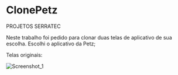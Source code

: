 # ClonePetz
PROJETOS SERRATEC

Neste trabalho foi pedido para clonar duas telas de aplicativo de sua escolha. Escolhi o aplicativo da Petz;

Telas originais: 

![Screenshot_1](https://github.com/nailluhj/ClonePetz/assets/142450314/5181ede1-a034-4fca-aae5-007f2aa7161b)
